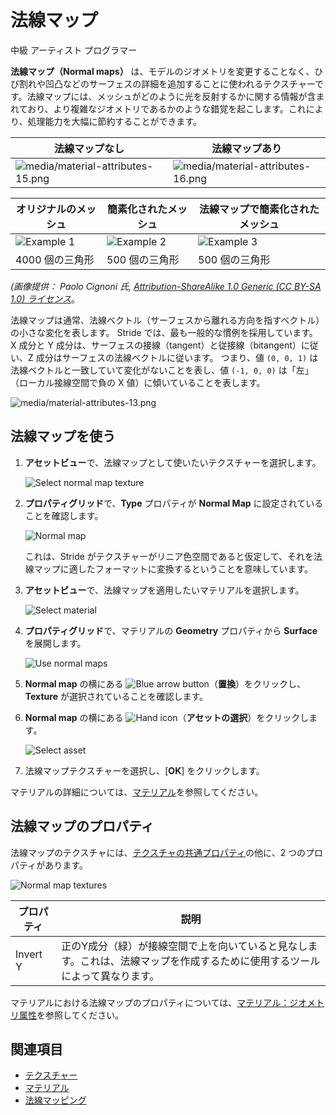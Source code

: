 # 法線マップ
<!--
# Normal maps
-->

<span class="badge text-bg-primary">中級</span>
<span class="badge text-bg-success">アーティスト</span>
<span class="badge text-bg-success">プログラマー</span>
<!--
<span class="badge text-bg-primary">Intermediate</span>
<span class="badge text-bg-success">Artist</span>
<span class="badge text-bg-success">Programmer</span>
-->

**法線マップ（Normal maps）** は、モデルのジオメトリを変更することなく、ひび割れや凹凸などのサーフェスの詳細を追加することに使われるテクスチャーです。法線マップには、メッシュがどのように光を反射するかに関する情報が含まれており、より複雑なジオメトリであるかのような錯覚を起こします。これにより、処理能力を大幅に節約することができます。
<!--
**Normal maps** are textures that add the appearance of surface detail, such as cracks and bumps, without changing the actual geometry of a model. They contain information about how meshes should reflect light, creating the illusion of much more complex geometry. This saves lots of processing power.
-->

| 法線マップなし | 法線マップあり
| --------------| ----------- 
| ![media/material-attributes-15.png](../materials/media/material-attributes-15.png)  | ![media/material-attributes-16.png](../materials/media/material-attributes-16.png)  

<!--
| No normal map | With a normal map
| --------------| ----------- 
| ![media/material-attributes-15.png](../materials/media/material-attributes-15.png)  | ![media/material-attributes-16.png](../materials/media/material-attributes-16.png)  
-->

| オリジナルのメッシュ | 簡素化されたメッシュ | 法線マップで簡素化されたメッシュ
|---------------|-----------------|---------
| ![Example 1](media/normal_map_example1.jpg) | ![Example 2](media/normal_map_example2.jpg) | ![Example 3](media/normal_map_example3.jpg)
| 4000 個の三角形 | 500 個の三角形 | 500 個の三角形

<!--
| Original mesh | Simplified mesh | Simplified mesh and normal map 
|---------------|-----------------|---------
| ![Example 1](media/normal_map_example1.jpg) | ![Example 2](media/normal_map_example2.jpg) | ![Example 3](media/normal_map_example3.jpg)
| 4m triangles | 500 triangles | 500 triangles
-->

*(画像提供： Paolo Cignoni 氏, [Attribution-ShareAlike 1.0 Generic (CC BY-SA 1.0) ライセンス](https://creativecommons.org/licenses/by-sa/1.0/)*。
<!--
*(Images courtesy of Paolo Cignoni, shared under [Attribution-ShareAlike 1.0 Generic (CC BY-SA 1.0)](https://creativecommons.org/licenses/by-sa/1.0/)*
-->

法線マップは通常、法線ベクトル（サーフェスから離れる方向を指すベクトル）の小さな変化を表します。
Stride では、最も一般的な慣例を採用しています。
X 成分と Y 成分は、サーフェスの接線（tangent）と従接線（bitangent）に従い、Z 成分はサーフェスの法線ベクトルに従います。
つまり、値 `(0, 0, 1)` は法線ベクトルと一致していて変化がないことを表し、値 `(-1, 0, 0)` は「左」（ローカル接線空間で負の X 値）に傾いていることを表します。
<!--
Normal maps usually represent small changes of the normal vector (the vector which points away from the surface). Stride uses the most common convention: the X and Y components follow the tangent and the bitangent of the surface, and the Z component follows the normal vector of the surface. This means that a value of `(0, 0, 1)` coincides with the normal vector and represents no change, while a value of `(-1, 0, 0)` tilts to the "left" (ie negative X value in the tangent (local) space).
-->

![media/material-attributes-13.png](../materials/media/material-attributes-13.png) 

## 法線マップを使う
<!--
## Use a normal map
-->

1. **アセットビュー**で、法線マップとして使いたいテクスチャーを選択します。

    ![Select normal map texture](media/select-normal-map-texture.png)

2. **プロパティグリッド**で、**Type** プロパティが **Normal Map** に設定されていることを確認します。

    ![Normal map](media/normal-map-expanded-properties.png)

    これは、Stride がテクスチャーがリニア色空間であると仮定して、それを法線マップに適したフォーマットに変換するということを意味しています。

3. **アセットビュー**で、法線マップを適用したいマテリアルを選択します。

    ![Select material](media/select-material.png)

4. **プロパティグリッド**で、マテリアルの **Geometry** プロパティから **Surface** を展開します。

    ![Use normal maps](media/use-normal-map.png)

5. **Normal map** の横にある ![Blue arrow button](../../game-studio/media/blue-arrow-icon.png)（**置換**）をクリックし、**Texture** が選択されていることを確認します。

6. **Normal map** の横にある ![Hand icon](../../game-studio/media/hand-icon.png)（**アセットの選択**）をクリックします。

    ![Select asset](media/select-asset-texture.png)

7. 法線マップテクスチャーを選択し、[**OK**] をクリックします。

<!--
1. In the **Asset View**, select the texture you want to use as a normal map.

    ![Select normal map texture](media/select-normal-map-texture.png)

2. In the **Property Grid**, make sure the **type** is set to **normal map**.

    ![Normal map](media/normal-map-expanded-properties.png)

    This means Stride assumes the texture is in linear color space and converts it to a format suited for normal maps.

3. In the **Asset View**, select the material you want to use the normal map.

    ![Select material](media/select-material.png)

4. In the **Property Grid**, under the material **Geometry** properties, expand **Surface**.

    ![Use normal maps](media/use-normal-map.png)

5. Next to **Normal map**, click ![Blue arrow button](~/manual/game-studio/media/blue-arrow-icon.png) (**Replace**) and make sure **Texture** is selected.

6. Next to **Normal map**, click ![Hand icon](~/manual/game-studio/media/hand-icon.png) (**Select an asset**).

    ![Select asset](media/select-asset-texture.png)

7. Select the normal map texture and click **OK**.
-->

マテリアルの詳細については、[マテリアル](../materials/index.md)を参照してください。
<!--
For more information about materials, see [Materials](../materials/index.md).
-->

## 法線マップのプロパティ
<!--
## Normal map properties
-->

法線マップのテクスチャには、[テクスチャの共通プロパティ](index.md)の他に、2 つのプロパティがあります。
<!--
Normal map textures have two properties in addition to the [common texture properties](index.md).
-->

![Normal map textures](media/normal-map-texture-properties.png)

| プロパティ | 説明
|----------|---------
| Invert Y | 正のY成分（緑）が接線空間で上を向いていると見なします。これは、法線マップを作成するために使用するツールによって異なります。

<!--
| Property | Description
|----------|---------
| Invert Y | Have positive Y components (green pixels) face up in tangent space. This option depends on the tools you use to create normal maps.
-->

マテリアルにおける法線マップのプロパティについては、[マテリアル：ジオメトリ属性](../materials/geometry-attributes.md)を参照してください。
<!--
For information about normal map properties in materials, see [Materials — Geometry attributes](../materials/geometry-attributes.md).
-->

## 関連項目
<!--
## See also
-->

* [テクスチャー](index.md)
* [マテリアル](../materials/index.md)
* [法線マッピング](https://ja.wikipedia.org/wiki/%E6%B3%95%E7%B7%9A%E3%83%9E%E3%83%83%E3%83%94%E3%83%B3%E3%82%B0)

<!--
* [Textures](index.md)
* [Materials](../materials/index.md)
* [Normal mapping on Wikipedia](http://en.wikipedia.org/wiki/Normal_mapping)
-->
